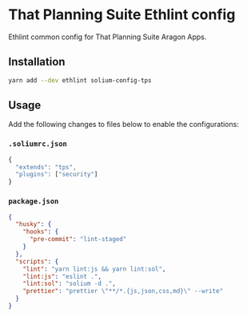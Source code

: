 # That Planning Suite Ethlint config

Ethlint common config for That Planning Suite Aragon Apps.

## Installation

```bash
yarn add --dev ethlint solium-config-tps
```

## Usage

Add the following changes to files below to enable the configurations:

### `.soliumrc.json`

```js
{
  "extends": "tps",
  "plugins": ["security"]
}
```

### `package.json`

```json
{
  "husky": {
    "hooks": {
      "pre-commit": "lint-staged"
    }
  },
  "scripts": {
    "lint": "yarn lint:js && yarn lint:sol",
    "lint:js": "eslint .",
    "lint:sol": "solium -d .",
    "prettier": "prettier \"**/*.{js,json,css,md}\" --write"
  }
}
```
